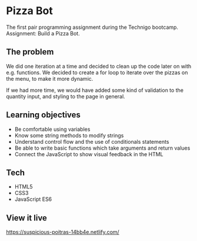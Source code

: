 # Pizza Bot

The first pair programming assignment during the Technigo bootcamp. Assignment: Build a Pizza Bot.

## The problem

We did one iteration at a time and decided to clean up the code later on with e.g. functions. We decided to create a for loop to iterate over the pizzas on the menu, to make it more dynamic.

If we had more time, we would have added some kind of validation to the quantity input, and styling to the page in general.

## Learning objectives

- Be comfortable using variables
- Know some string methods to modify strings
- Understand control flow and the use of conditionals statements
- Be able to write basic functions which take arguments and return values
- Connect the JavaScript to show visual feedback in the HTML

## Tech 

- HTML5
- CSS3
- JavaScript ES6


## View it live

https://suspicious-poitras-14bb4e.netlify.com/
